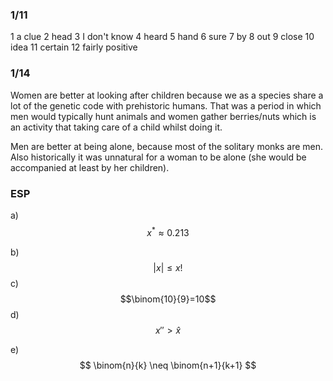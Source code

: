 ### 1/11
1 a clue
2 head
3 I don't know
4 heard
5 hand
6 sure
7 by
8 out
9 close
10 idea
11 certain
12 fairly positive

### 1/14
Women are better at looking after children because we as a species share a lot of the genetic code with prehistoric humans. That was a period in which men would typically hunt animals and women gather berries/nuts which is an activity that taking care of a child whilst doing it.

Men are better at being alone, because most of the solitary monks are men. Also historically it was unnatural for a woman to be alone (she would be accompanied at least by her children). 

### ESP
a)
$$x^* \approx 0.213$$


b) $$|x| \leq x!$$
c) $$\binom{10}{9}=10$$
d) $$
x'' > \hat{x} $$


e) $$
\binom{n}{k} \neq
\binom{n+1}{k+1}
$$